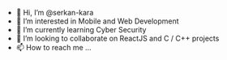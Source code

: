 - 👋 Hi, I’m @serkan-kara
- 👀 I’m interested in Mobile and Web Development
- 🌱 I’m currently learning Cyber Security
- 💞️ I’m looking to collaborate on ReactJS and C / C++ projects
- 📫 How to reach me ...

<!---
serkan-kara/serkan-kara is a ✨ special ✨ repository because its `README.md` (this file) appears on your GitHub profile.
You can click the Preview link to take a look at your changes.
--->
